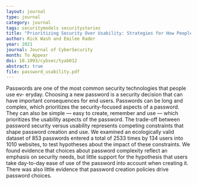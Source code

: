 ```yaml
---
layout: journal
type: journal
category: journal
tags: securitymodels securitystories
title: "Prioritizing Security Over Usability: Strategies for How People Choose Passwords"
author: Rick Wash and Emilee Rader
year: 2021
journal: Journal of CyberSecurity
month: To Appear
doi: 10.1093/cybsec/tyab012
abstract: true
file: password_usability.pdf
---
```


<!-- 
file: ""
acmdl: 
doi: 
osf: 
file:
link:
 -->

Passwords are one of the most common security technologies that people use ev-
eryday. Choosing a new password is a security decision that can have important
consequences for end users. Passwords can be long and complex, which
prioritizes the security-focused aspects of a password. They can also be simple
— easy to create, remember and use — which prioritizes the usability aspects of
the password. The trade-off between password security versus usability
represents competing constraints that shape password creation and use. We
examined an ecologically valid dataset of 853 passwords entered a total of 2533
times by 134 users into 1010 websites, to test hypotheses about the impact of
these constraints. We found evidence that choices about password complexity
reflect an emphasis on security needs, but little support for the hypothesis
that users take day-to-day ease of use of the password into account when
creating it. There was also little evidence that password creation policies
drive password choices.
